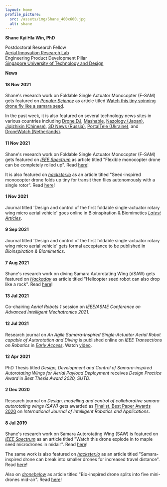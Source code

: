 ```yaml
---
layout: home
profile_picture:
  src: /assets/img/Shane_400x600.jpg
  alt: shane
---
```



**Shane Kyi Hla Win, PhD**  

Postdoctoral Research Fellow<br>
<a href="https://www.youtube.com/channel/UC2vFNGGJxreSk42lAIt6v-w">Aerial Innovation Research Lab</a><br>
Engineering Product Development Pillar<br>
<a href="https://sutd.edu.sg/">Singapore University of Technology and Design</a> 






**News**

#### 18 Nov 2021

Shane's research work on Foldable Single Actuator Monocopter (F-SAM) gets featured on _[Popular Science](https://www.popsci.com)_ as article titled [Watch this tiny spinning drone fly like a samara seed](https://www.popsci.com/technology/monocopter-f-sam-drone/).

In the past week, it is also featured on several technology news sites in various countries including [Drone DJ](https://dronedj.com/2021/11/12/monocopter-drone/), [Mashable](https://mashable.com/video/small-foldable-drone), [Nazology (Japan)](https://nazology.net/archives/99822/2), [Jiqizhixin (Chinese)](https://www.jiqizhixin.com/articles/2021-11-13-3), [3D News (Russia)](https://3dnews.ru/1053573/predstavlen-gibkiy-dron-kotoriy-mogno-svernut-v-trubochku), [PortalTele (Ukraine)](https://portaltele.com.ua/equipment/videosposterezhennya/predstavlenyj-gnuchkyj-dron-yakyj-mozhna-zgornuty-v-trubochku-1.html), and [DroneWatch (Netherlands)](https://www.dronewatch.nl/2021/11/16/deze-drone-is-oprolbaar-en-vliegt-als-een-esdoornzaadje/).

#### 11 Nov 2021

Shane's research work on Foldable Single Actuator Monocopter (F-SAM) gets featured on _[IEEE Spectrum](https://spectrum.ieee.org)_ as article titled "Flexible monocopter drone can be completely rolled up". Read [here](https://spectrum.ieee.org/foldable-monocopter-drone)!

It is also featured on _[hackster.io](https://www.hackster.io)_ as an article titled "Seed-inspired monocopter drone folds up tiny for transit then flies autonomously with a single rotor". Read [here](https://www.hackster.io/news/seed-inspired-monocopter-drone-folds-up-tiny-for-transit-then-flies-autonomously-with-a-single-rotor-b605218ea456)!

#### 1 Nov 2021

Journal titled 'Design and control of the first foldable single-actuator rotary wing micro aerial vehicle' goes online in Bioinspiration & Biomimetics [_Latest Articles_](https://iopscience.iop.org/article/10.1088/1748-3190/ac253a).

#### 9 Sep 2021

Journal titled 'Design and control of the first foldable single-actuator rotary wing micro aerial vehicle' gets formal acceptance to be published in _Bioinspiration & Biomimetics_.

#### 7 Aug 2021

Shane's research work on diving Samara Autorotating Wing (dSAW) gets featured on _[Hackaday](https://hackaday.com)_ as article titled "Helicopter seed robot can also drop like a rock". Read [here](https://hackaday.com/2021/08/07/helicopter-seed-robot-can-also-drop-like-a-rock/)!

#### 13 Jul 2021    

Co-chairing _Aerial Robots 1_ session on _IEEE/ASME Conference on Advanced Intelligent Mechatronics 2021_.

#### 12 Jul 2021

Research journal on _An Agile Samara-Inspired Single-Actuator Aerial Robot capable of Autorotation and Diving_ is published online on _IEEE Transactions on Robotics_ in [_Early Access_](https://ieeexplore.ieee.org/document/9480601). Watch [video](https://youtu.be/h1UJhhoAxVw).

#### 12 Apr 2021

PhD Thesis titled _Design, Development and Control of Samara-inspired Autorotating Wings for Aerial Payload Deployment_ receives _Design Practice Award_ in _Best Thesis Award 2020, SUTD_.

#### 2 Dec 2020

Research journal on _Design, modelling and control of collaborative samara autorotating wings (SAW)_ gets awarded as [Finalist, Best Paper Awards 2020](https://www.springer.com/journal/41315/updates/18638712) on _International Journal of Intelligent Robotics and Applications_.

#### 8 Jul 2019

Shane's research work on Samara Autorotating Wing (SAW) is featured on _[IEEE Spectrum](https://spectrum.ieee.org)_ as an article titled "Watch this drone explode in to maple seed microdrones in midair". Read [here](https://spectrum.ieee.org/watch-this-drone-explode-into-maple-seed-microdrones-in-midair)!

The same work is also featured on _[hackster.io](https://www.hackster.io)_ as an article titled "Samara-inspired drone can break into smaller drones for increased travel distance". Read [here](https://www.hackster.io/news/samara-inspired-drone-can-break-into-smaller-drones-for-increased-travel-distance-4967c9f17ade)!

Also on _[dronebelow](https://dronebelow.com)_ as article titled "Bio-inspired drone splits into five mini-drones mid-air". Read [here](https://dronebelow.com/2019/07/16/bio-inspired-drone-splits-into-five-mini-drones-mid-air/)!
<!--stackedit_data:
eyJoaXN0b3J5IjpbOTMzMzI0Njg5LDM4NDMzODUxMF19
-->
